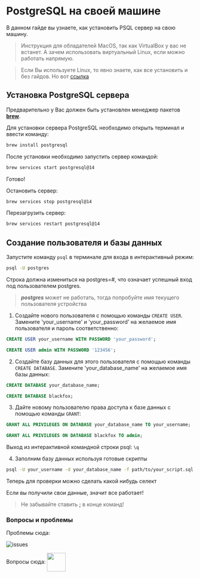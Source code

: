 # PostgreSQL на своей машине 

В данном гайде вы узнаете, как установить PSQL сервер на свою машину.   

> Инструкция для обладателей MacOS, так как VirtualBox у вас не встанет. А зачем использовать виртуальный Linux, если можно работать напрямую.   

> Если Вы используете Linux, то явно знаете, как все установить и без гайдов. Но вот [ссылка](https://www.postgresql.org/download/linux/ubuntu/)

## Установка PostgreSQL сервера

Предварительно у Вас должен быть установлен менеджер пакетов [**brew**](https://brew.sh/index_ru).   

Для установки сервера PostgreSQL необходимо открыть терминал и ввести команду:  

```bash
brew install postgresql
```

После установки необходимо запустить сервер командой:   

```bash
brew services start postgresql@14
```

Готово!  

Остановить сервер:  

```bash
brew services stop postgresql@14
```

Перезагрузить сервер:  

```bash
brew services restart postgresql@14
```



## Создание пользователя и базы данных

Запустите команду `psql` в терминале для входа в интерактивный режим:
```bash
psql -U postgres
```
Строка должна измениться на postgres=#, что означает успешный вход под пользователем postgres.

> ***postgres*** может не работать, тогда попробуйте имя текущего пользователя устройства

1. Создайте нового пользователя с помощью команды `CREATE USER`. Замените 'your_username' и 'your_password' на желаемое имя пользователя и пароль соответственно:
```sql
CREATE USER your_username WITH PASSWORD 'your_password';

CREATE USER admin WITH PASSWORD '123456';
```

2. Создайте базу данных для этого пользователя с помощью команды `CREATE DATABASE`. Замените 'your_database_name' на желаемое имя базы данных:
```sql
CREATE DATABASE your_database_name;

CREATE DATABASE blackfox;
```

3. Дайте новому пользователю права доступа к базе данных с помощью команды `GRANT`:

```sql
GRANT ALL PRIVILEGES ON DATABASE your_database_name TO your_username;

GRANT ALL PRIVILEGES ON DATABASE blackfox TO admin;
```
Выход из интерактивной командной строки psql: `\q`

4. Заполним базу данных используя готовые скрипты

```bash
psql -U your_username -d your_database_name -f path/to/your_script.sql
```

Теперь для проверки можно сделать какой нибудь селект

Если вы получили свои данные, значит все работает!   

> Не забывайте ставить **;** в конце команд!

### Вопросы и проблемы

Проблемы сюда:  

![issues](../../../Tech/issue.png)  

Вопросы сюда:
[<img src="../../../Tech/tg-icon.svg" height='50' align="center">](https://t.me/KeoFoxy)
